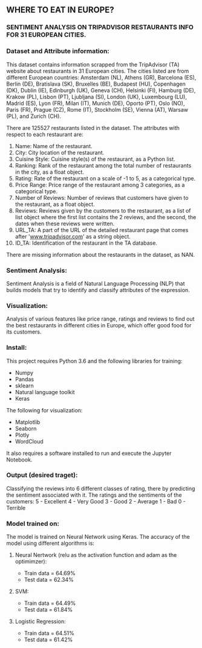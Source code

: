 ## WHERE TO EAT IN EUROPE?

### SENTIMENT ANALYSIS ON TRIPADVISOR RESTAURANTS INFO FOR 31 EUROPEAN CITIES.

### Dataset and Attribute information:
This dataset contains information scrapped from the TripAdvisor (TA) website about restaurants in 31 European cities. The cities listed are from different European countries: Amsterdam (NL), Athens (GR), Barcelona (ES), Berlin (DE), Bratislava (SK), Bruxelles (BE), Budapest (HU), Copenhagen (DK), Dublin (IE), Edinburgh (UK), Geneva (CH), Helsinki (FI), Hamburg (DE), Krakow (PL), Lisbon (PT), Ljubljana (SI), London (UK), Luxembourg (LU), Madrid (ES), Lyon (FR), Milan 
(IT), Munich (DE), Oporto (PT), Oslo (NO), Paris (FR), Prague (CZ), Rome (IT), Stockholm (SE), Vienna (AT), Warsaw (PL), and Zurich (CH).

There are 125527 restaurants listed in the dataset. The attributes with respect to each restaurant are:

1. Name: Name of the restaurant.
2. City: City location of the restaurant.
3. Cuisine Style: Cuisine style(s) of the restaurant, as a Python list.
4. Ranking: Rank of the restaurant among the total number of restaurants in the city, as a float object.
5. Rating: Rate of the restaurant on a scale of -1 to 5, as a categorical type.
6. Price Range: Price range of the restaurant among 3 categories, as a categorical type.
7. Number of Reviews: Number of reviews that customers have given to the restaurant, as a float object.
8. Reviews: Reviews given by the customers to the restaurant, as a list of list object where the first list contains the 2 reviews, and the  second, the dates when these reviews were written.
9. URL_TA: A part of the URL of the detailed restaurant page that comes after 'www.tripadvisor.com' as a string object. 
10. ID_TA: Identification of the restaurant in the TA database.

There are missing information about the restaurants in the dataset, as NAN.

### Sentiment Analysis:
Sentiment Analysis is a field of Natural Language Processing (NLP) that builds models that try to identify and classify attributes of the expression.

### Visualization:
Analysis of various features like price range, ratings and reviews to find out the best restaurants in different cities in Europe, which offer good food for its customers.  

### Install:
This project requires Python 3.6 and the following libraries for training:
* Numpy
* Pandas
* sklearn
* Natural language toolkit
* Keras

The following for visualization:
* Matplotlib
* Seaborn
* Plotly
* WordCloud

It also requires a software installed to run and execute the Jupyter Notebook.

### Output (desired traget):
Classifying the reviews into 6 different classes of rating, there by predicting the sentiment associated with it.
The ratings and the sentiments of the customers:
5 - Excellent
4 - Very Good
3 - Good
2 - Average
1 - Bad
0 - Terrible

### Model trained on:
The model is trained on Neural Network using Keras. The accuracy of the model using different algorithms is: 
1. Neural Nertwork (relu as the activation function and adam as the optimimzer):
    * Train data = 64.69% 
    * Test data = 62.34%

2. SVM:
	* Train data = 64.49%
	* Test data = 61.84%

3. Logistic Regression:
	* Train data = 64.51%
	* Test data = 61.42%	







